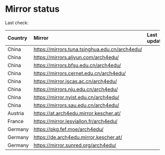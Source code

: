 <script src="./time.js"></script>
# Mirror status
Last check: <script type="text/javascript">localize(1705011447.5140722);</script>

|Country|Mirror|Last update|
|:------|:-----|:----------|
|China|https://mirrors.tuna.tsinghua.edu.cn/arch4edu/|<script type="text/javascript">localize(1704954686);</script>|
|China|https://mirrors.aliyun.com/arch4edu/|<script type="text/javascript">localize(1704954686);</script>|
|China|https://mirrors.bfsu.edu.cn/arch4edu/|<script type="text/javascript">localize(1704954686);</script>|
|China|https://mirrors.cernet.edu.cn/arch4edu/|<script type="text/javascript">localize(1704954686);</script>|
|China|https://mirror.iscas.ac.cn/arch4edu/|<script type="text/javascript">localize(1704954686);</script>|
|China|https://mirrors.nju.edu.cn/arch4edu/|<script type="text/javascript">localize(1704911652);</script>|
|China|https://mirror.nyist.edu.cn/arch4edu/|<script type="text/javascript">localize(1704998081);</script>|
|China|https://mirrors.sau.edu.cn/arch4edu/|<script type="text/javascript">localize(1704911652);</script>|
|Austria|https://at.arch4edu.mirror.kescher.at/|<script type="text/javascript">localize(1704998081);</script>|
|France|https://mirror.lesviallon.fr/arch4edu/|<script type="text/javascript">localize(1704954686);</script>|
|Germany|https://pkg.fef.moe/arch4edu/|<script type="text/javascript">localize(1704998081);</script>|
|Germany|https://de.arch4edu.mirror.kescher.at/|<script type="text/javascript">localize(1704998081);</script>|
|Germany|https://mirror.sunred.org/arch4edu/|<script type="text/javascript">localize(1704998081);</script>|

<script src="./tablefilter/tablefilter.js"></script>
<script src="./table.js"></script>